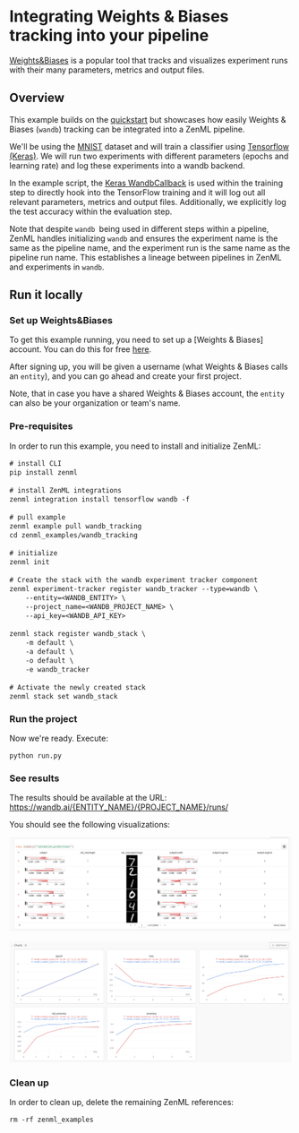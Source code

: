 # Integrating Weights & Biases tracking into your pipeline

[Weights&Biases](https://wandb.ai/site/experiment-tracking) is a popular
tool that tracks and visualizes experiment runs with their many parameters,
metrics and output files.

## Overview

This example builds on the [quickstart](../quickstart) but showcases how easily
Weights & Biases (`wandb`) tracking can be integrated into a ZenML pipeline.

We'll be using the
[MNIST](http://yann.lecun.com/exdb/mnist/) dataset and
will train a classifier using [Tensorflow (Keras)](https://www.tensorflow.org/).
We will run two experiments with different parameters (epochs and learning rate)
and log these experiments into a wandb backend. 

In the example script, the [Keras WandbCallback](https://docs.wandb.ai/ref/python/integrations/keras/wandbcallback) is
used within the training step to directly hook into the TensorFlow training and
it will log out all relevant parameters, metrics and output files. Additionally,
we explicitly log the test accuracy within the evaluation step.

Note that despite `wandb `being used in different steps within a pipeline, ZenML handles initializing `wandb` 
and ensures the experiment name is the same as the pipeline name, and the experiment run is the same name 
as the pipeline run name. This establishes a lineage between pipelines in ZenML and experiments in `wandb`.

## Run it locally

### Set up Weights&Biases
To get this example running, you need to set up a [Weights & Biases] account. You can do this for free [here](https://wandb.ai/login?signup=true).

After signing up, you will be given a username (what Weights & Biases calls an `entity`), and you can go ahead and create your first project.

Note, that in case you have a shared Weights & Biases account, the `entity` can also be your organization or team's name.

### Pre-requisites
In order to run this example, you need to install and initialize ZenML:

```shell
# install CLI
pip install zenml

# install ZenML integrations
zenml integration install tensorflow wandb -f

# pull example
zenml example pull wandb_tracking
cd zenml_examples/wandb_tracking

# initialize
zenml init

# Create the stack with the wandb experiment tracker component
zenml experiment-tracker register wandb_tracker --type=wandb \
    --entity=<WANDB_ENTITY> \
    --project_name=<WANDB_PROJECT_NAME> \
    --api_key=<WANDB_API_KEY>

zenml stack register wandb_stack \
    -m default \
    -a default \
    -o default \
    -e wandb_tracker
    
# Activate the newly created stack
zenml stack set wandb_stack
```

### Run the project
Now we're ready. Execute:

```shell
python run.py
```

### See results
The results should be available at the URL: https://wandb.ai/{ENTITY_NAME}/{PROJECT_NAME}/runs/

You should see the following visualizations:

![Table Results](assets/wandb_table_results.png)

![Chart Results](assets/wandb_charts_results.png)


### Clean up
In order to clean up, delete the remaining ZenML references:

```shell
rm -rf zenml_examples
```
